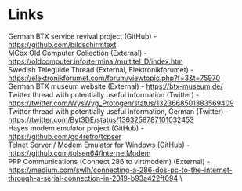 
# Links


German BTX service revival project (GitHub) - https://github.com/bildschirmtext \
MCbx Old Computer Collection (External) - https://oldcomputer.info/terminal/multitel_D/index.htm \
Swedish Teleguide Thread (External, Elektronikforumet) - https://elektronikforumet.com/forum/viewtopic.php?f=3&t=75970 \
German BTX museum website (External) - https://btx-museum.de/ \
Twitter thread with potentially useful information (Twitter) - https://twitter.com/WysWyg_Protogen/status/1323668501383569409 \
Twitter thread with potentially useful information, German (Twitter) - https://twitter.com/Byt3DE/status/1363258787101032453 \
Hayes modem emulator project (GitHub) - https://github.com/go4retro/tcpser \
Telnet Server / Modem Emulator for Windows (GitHub) - https://github.com/tolsen64/InternetModem \
PPP Communications (Connect 286 to virtmodem) (External) - https://medium.com/swlh/connecting-a-286-dos-pc-to-the-internet-through-a-serial-connection-in-2019-b93a422ff094 \



